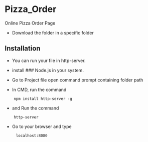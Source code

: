 # Pizza_Order
Online Pizza Order Page

- Download the folder in a specific folder

## Installation

- You can run your file in http-server.

-  install ### Node.js in your system.

- Go to Project file open command prompt containing folder path

- In CMD, run the command 
```
    npm install http-server -g
```
    
- and Run the command 
```
    http-server
```
    
- Go to your browser and type 
```
     localhost:8080
```

